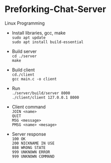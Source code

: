 # Preforking-Chat-Server
Linux Programming

- Install libraries, gcc, make
<br>```sudo apt update```
<br>```sudo apt install build-essential```

- Build server
<br>```cd ./server```
<br>```make```

- Build client
<br>```cd./client```
<br>```gcc main.c -o client```

- Run
<br>```./server/build/server 8000```
<br>```./client/client 127.0.0.1 8000```

- Client command
<br>```JOIN <name>```
<br>```QUIT```
<br>```MSG <message>```
<br>```PMSG <name> <mesage>```

- Server response
<br>```100 OK```
<br>```200 NICKNAME IN USE```
<br>```888 WRONG STATE```
<br>```999 UNKNOWN ERROR```
<br>```999 UNKNOWN COMMAND```
